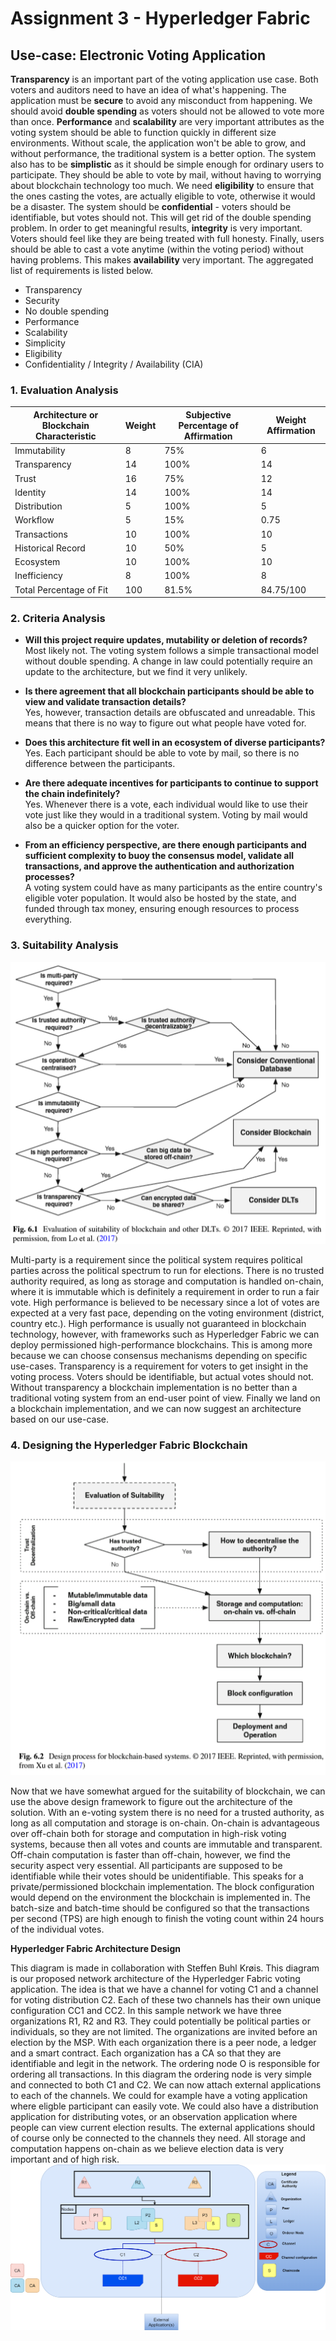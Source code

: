 # Assignment 3 - Hyperledger Fabric 

## **Use-case: Electronic Voting Application** 

**Transparency** is an important part of the voting application use case. Both voters and auditors need to have an idea of what's happening. 
The application must be **secure** to avoid any misconduct from happening. We should avoid **double spending** as voters should not be allowed to vote more than once.
**Performance** and **scalability** are very important attributes as the voting system should be able to function quickly in different size environments. Without scale, the application won't be able to grow, and without performance, the traditional system is a better option. The system also has to be **simplistic** as it should be simple enough for ordinary users to participate. They should be able to vote by mail, without having to worrying about blockchain technology too much. We need **eligibility** to ensure that the ones casting the votes, are actually eligible to vote, otherwise it would be a disaster. The system should be **confidential** - voters should be identifiable, but votes should not. This will get rid of the double spending problem. In order to get meaningful results, **integrity** is very important. Voters should feel like they are being treated with full honesty. Finally, users should be able to cast a vote anytime (within the voting period) without having problems. This makes **availability** very important. The aggregated list of requirements is listed below.

* Transparency
* Security
* No double spending
* Performance
* Scalability
* Simplicity
* Eligibility
* Confidentiality / Integrity / Availability (CIA)


### **1. Evaluation Analysis**
| Architecture or Blockchain Characteristic | Weight | Subjective Percentage of Affirmation | Weight Affirmation |
|-------------------------------------------|--------|--------------------------------------|--------------------|
| Immutability                              | 8      | 75%                                  | 6                  |
| Transparency                              | 14     | 100%                                 | 14                 |
| Trust                                     | 16     | 75%                                  | 12                 |
| Identity                                  | 14     | 100%                                 | 14                 |
| Distribution                              | 5      | 100%                                 | 5                  |
| Workflow                                  | 5      | 15%                                  | 0.75               |
| Transactions                              | 10     | 100%                                 | 10                 |
| Historical Record                         | 10     | 50%                                  | 5                  |
| Ecosystem                                 | 10     | 100%                                 | 10                 |
| Inefficiency                              | 8      | 100%                                 | 8                  |
| Total Percentage of Fit                   | 100    | 81.5%                                | 84.75/100          |

### **2. Criteria Analysis**

* **Will this project require updates, mutability or deletion of records?**  
Most likely not. The voting system follows a simple transactional model without double spending. A change in law could potentially require an update to the architecture, but we find it very unlikely. 

* **Is there agreement that all blockchain participants should be able to view and validate    transaction details?**  
Yes, however, transaction details are obfuscated and unreadable. This means that there is no way to figure out what people have voted for.

* **Does this architecture fit well in an ecosystem of diverse participants?**  
Yes. Each participant should be able to vote by mail, so there is no difference between the participants. 

* **Are there adequate incentives for participants to continue to support the chain indefinitely?**  
Yes. Whenever there is a vote, each individual would like to use their vote just like they would in a traditional system. Voting by mail would also be a quicker option for the voter.

* **From an efficiency perspective, are there enough participants and sufficient complexity to buoy the consensus model, validate all transactions, and approve the authentication and authorization processes?**  
A voting system could have as many participants as the entire country's eligible voter population. It would also be hosted by the state, and funded through tax money, ensuring enough resources to process everything.

### **3. Suitability Analysis**
![Suitability Analysis](images/suitability_diagram.png)

Multi-party is a requirement since the political system requires political parties across the political spectrum to run for elections. There is no trusted authority required, as long as storage and computation is handled on-chain, where it is immutable which is definitely a requirement in order to run a fair vote. High performance is believed to be necessary since a lot of votes are expected at a very fast pace, depending on the voting environment (district, country etc.). High performance is usually not guaranteed in blockchain technology, however, with frameworks such as Hyperledger Fabric we can deploy permissioned high-performance blockchains. This is among more because we can choose consensus mechanisms depending on specific use-cases. Transparency is a requirement for voters to get insight in the voting process. Voters should be identifiable, but actual votes should not. Without transparency a blockchain implementation is no better than a traditional voting system from an end-user point of view. Finally we land on a blockchain implementation, and we can now suggest an architecture based on our use-case.

### **4. Designing the Hyperledger Fabric Blockchain**
![Design Process](images/design_diagram.png)

Now that we have somewhat argued for the suitability of blockchain, we can use the above design framework to figure out the architecture of the solution. With an e-voting system there is no need for a trusted authority, as long as all computation and storage is on-chain. On-chain is advantageous over off-chain both for storage and computation in high-risk voting systems, because then all votes and counts are immutable and transparent. Off-chain computation is faster than off-chain, however, we find the security aspect very essential. All participants are supposed to be identifiable while their votes should be unidentifiable. This speaks for a private/permissioned blockchain implementation. The block configuration would depend on the environment the blockchain is implemented in. The batch-size and batch-time should be configured so that the transactions per second (TPS) are high enough to finish the voting count within 24 hours of the individual votes.

**Hyperledger Fabric Architecture Design**

This diagram is made in collaboration with Steffen Buhl Krøis. This diagram is our proposed network architecture of the Hyperledger Fabric voting application. The idea is that we have a channel for voting C1 and a channel for voting distribution C2. Each of these two channels has their own unique configuration CC1 and CC2. In this sample network we have three organizations R1, R2 and R3. They could potentially be political parties or individuals, so they are not limited. The organizations are invited before an election by the MSP. With each organization there is a peer node, a ledger and a smart contract. Each organization has a CA so that they are identifiable and legit in the network. The ordering node O is responsible for ordering all transactions. In this diagram the ordering node is very simple and connected to both C1 and C2. We can now attach external applications to each of the channels. We could for example have a voting application where eligble participant can easily vote. We could also have a distribution application for distributing votes, or an observation application where people can view current election results. The external applications should of course only be connected to the channels they need. All storage and computation happens on-chain as we believe election data is very important and of high risk.
![Fabric Architecture](images/Hyperledger%20architecture.drawio.png)
